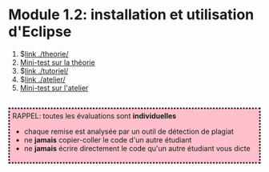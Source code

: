 # Module 1.2: installation et utilisation d'Eclipse

1. $[link ./theorie/](Théorie)
1. <a href="https://cmontmorency.moodle.decclic.qc.ca/mod/quiz/view.php?id=197504" target="_blank">Mini-test sur la théorie</a>
1. $[link ./tutoriel/](Tutoriel)
1. $[link ./atelier/](Atelier)
1. <a href="https://cmontmorency.moodle.decclic.qc.ca/mod/quiz/view.php?id=197505" target="_blank">Mini-test sur l'atelier</a>

<br>
<div style="padding:5px;background:pink;border-style:dotted" >
RAPPEL: toutes les évaluations sont <strong>individuelles</strong> 
<ul>
<li>chaque remise est analysée par un outil de détection de plagiat
<li>ne <strong>jamais</strong> copier-coller le code d'un autre étudiant
<li>ne <strong>jamais</strong> écrire directement le code qu'un autre étudiant vous dicte
</ul> 
</div>
